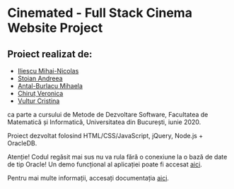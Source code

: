 # Cinemated - Full Stack Cinema Website Project

## Proiect realizat de:

* [Iliescu Mihai-Nicolas](https://github.com/tdnick)
* [Stoian Andreea](https://github.com/stoianandreea)
* [Antal-Burlacu Mihaela](https://github.com/mihaela-mab)
* [Chiruț Veronica](https://github.com/veronicachirut)
* [Vultur Cristina](https://github.com/CristinaVultur)

ca parte a cursului de Metode de Dezvoltare Software, Facultatea de Matematică și Informatică, Universitatea din București, iunie 2020.

Proiect dezvoltat folosind HTML/CSS/JavaScript, jQuery, Node.js + OracleDB.

Atenție! Codul regăsit mai sus nu va rula fără o conexiune la o bază de date de tip Oracle! Un demo funcțional al aplicației poate fi accesat [aici](https://cinemated-mds.herokuapp.com).

Pentru mai multe informații, accesați documentația [aici](https://github.com/tdnick/cinemated/blob/master/docs/Documentatie-MDS-PDF.pdf).
